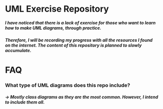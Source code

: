 # UML Exercise Repository

##### I have noticed that there is a lack of exercise for those who want to learn how to make UML diagrams, through practice.

##### Therefore, I will be recording my progress with all the resources I found on the internet. The content of this repository is planned to slowly accumulate.






# FAQ

### What type of UML diagrams does this repo include? 

##### → Mostly class diagrams as they are the most common. However, I intend to include them all.
